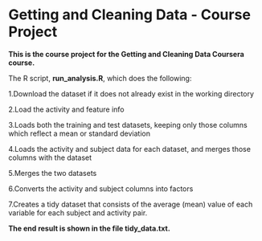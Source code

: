 # Getting and Cleaning Data - Course Project
 
**This is the course project for the Getting and Cleaning Data Coursera course.**

The R script, **run_analysis.R**, which does the following:

1.Download the dataset if it does not already exist in the working directory

2.Load the activity and feature info

3.Loads both the training and test datasets, keeping only those columns which reflect a mean or standard deviation

4.Loads the activity and subject data for each dataset, and merges those columns with the dataset

5.Merges the two datasets

6.Converts the activity and subject columns into factors

7.Creates a tidy dataset that consists of the average (mean) value of each variable for each subject and activity pair.

**The end result is shown in the file tidy_data.txt.**
